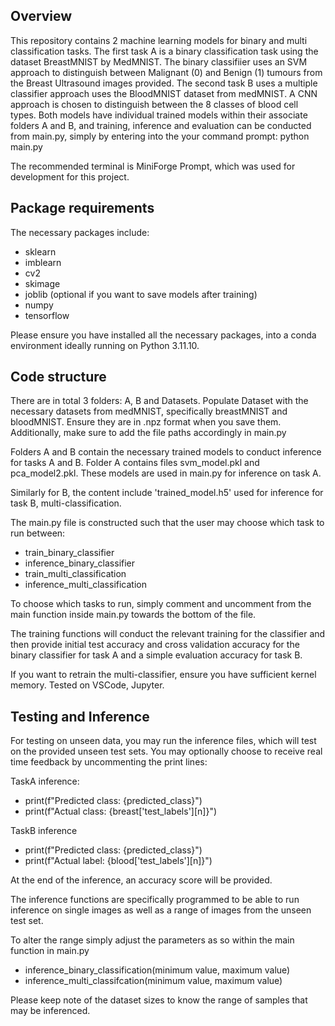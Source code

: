 ## Overview

This repository contains 2 machine learning models for binary and multi classification tasks. The first task A is a binary classification task using the dataset BreastMNIST by MedMNIST.
The binary classifiier uses an SVM approach to distinguish between Malignant (0) and Benign (1) tumours from the Breast Ultrasound images provided.
The second task B uses a multiple classifier approach uses the BloodMNIST dataset from medMNIST. A CNN approach is chosen to distinguish between the 8 classes of blood cell types.
Both models have individual trained models within their associate folders A and B, and training, inference and evaluation can be conducted from main.py, simply by entering into the your command
prompt: python main.py

The recommended terminal is MiniForge Prompt, which was used for development for this project.

## Package requirements

The necessary packages include:
- sklearn
- imblearn
- cv2
- skimage
- joblib (optional if you want to save models after training)
- numpy
- tensorflow

Please ensure you have installed all the necessary packages, into a conda environment ideally running on Python 3.11.10.

## Code structure

There are in total 3 folders: A, B and Datasets. Populate Dataset with the necessary datasets from medMNIST, specifically breastMNIST and bloodMNIST. Ensure they are in .npz format when you save them. Additionally, make sure to add the file paths accordingly in main.py

Folders A and B contain the necessary trained models to conduct inference for tasks A and B. Folder A contains files svm_model.pkl and pca_model2.pkl. These models are used in main.py for inference on task A.

Similarly for B, the content include 'trained_model.h5' used for inference for task B, multi-classification.

The main.py file is constructed such that the user may choose which task to run between:
- train_binary_classifier
- inference_binary_classifier
- train_multi_classification
- inference_multi_classification

To choose which tasks to run, simply comment and uncomment from the main function inside main.py towards the bottom of the file.

The training functions will conduct the relevant training for the classifier and then provide initial test accuracy and cross validation accuracy for the binary classifier for task A and a simple evaluation accuracy for task B.

If you want to retrain the multi-classifier, ensure you have sufficient kernel memory. Tested on VSCode, Jupyter.

## Testing and Inference

For testing on unseen data, you may run the inference files, which will test on the provided unseen test sets. You may optionally choose to
receive real time feedback by uncommenting the print lines:

TaskA inference:
- print(f"Predicted class: {predicted_class}")
- print(f"Actual class: {breast['test_labels'][n]}")

TaskB inference
- print(f"Predicted class: {predicted_class}")
- print(f"Actual label: {blood['test_labels'][n]}")

At the end of the inference, an accuracy score will be provided.

The inference functions are specifically programmed to be able to run inference on single images as well as a range of images from
the unseen test set.

To alter the range simply adjust the parameters as so within the main function in main.py
- inference_binary_classification(minimum value, maximum value)
- inference_multi_classifcation(minimum value, maximum value)

Please keep note of the dataset sizes to know the range of samples that may be inferenced.